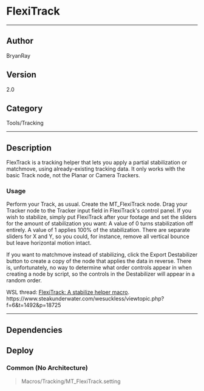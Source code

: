 # FlexiTrack
___

## Author
BryanRay

## Version
2.0

## Category
Tools/Tracking

___

## Description
<p>FlexTrack is a tracking helper that lets you apply a partial stabilization or matchmove, using already-existing tracking data. It only works with the basic Track node, not the Planar or Camera Trackers.</p>

<h3>Usage</h3>
<p>Perform your Track, as usual. Create the MT_FlexiTrack node. Drag your Tracker node to the Tracker input field in FlexiTrack's control panel. If you wish to stabilize, simply put FlexiTrack after your footage and set the sliders for the amount of stabilization you want: A value of 0 turns stabilization off entirely. A value of 1 applies 100% of the stabilization. There are separate sliders for X and Y, so you could, for instance, remove all vertical bounce but leave horizontal motion intact.</p>

<p>If you want to matchmove instead of stabilizing, click the Export Destabilizer button to create a copy of the node that applies the data in reverse. There is, unfortunately, no way to determine what order controls appear in when creating a node by script, so the controls in the Destabilizer will appear in a random order.</p>

<p>WSL thread: <a href=https://www.steakunderwater.com/wesuckless/viewtopic.php?f=6&t=1492&p=18725>FlexiTrack: A stabilize helper macro</a>. https://www.steakunderwater.com/wesuckless/viewtopic.php?f=6&t=1492&p=18725</p>

___

## Dependencies

## Deploy

### Common (No Architecture)

> Macros/Tracking/MT_FlexiTrack.setting  
